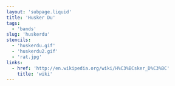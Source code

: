 ```yaml
---
layout: 'subpage.liquid'
title: 'Husker Du'
tags:
  - 'bands'
slug: 'huskerdu'
stencils:
  - 'huskerdu.gif'
  - 'huskerdu2.gif'
  - 'rat.jpg'
links:
  - href: 'http://en.wikipedia.org/wiki/H%C3%BCsker_D%C3%BC'
    title: 'wiki'
---
```

